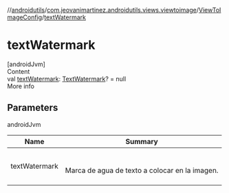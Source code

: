 //[androidutils](../../index.md)/[com.jeovanimartinez.androidutils.views.viewtoimage](../index.md)/[ViewToImageConfig](index.md)/[textWatermark](text-watermark.md)



# textWatermark  
[androidJvm]  
Content  
val [textWatermark](text-watermark.md): [TextWatermark](../../com.jeovanimartinez.androidutils.views.viewtoimage.watermark/-text-watermark/index.md)? = null  
More info  


## Parameters  
  
androidJvm  
  
|  Name|  Summary| 
|---|---|
| <a name="com.jeovanimartinez.androidutils.views.viewtoimage/ViewToImageConfig/textWatermark/#/PointingToDeclaration/"></a>textWatermark| <a name="com.jeovanimartinez.androidutils.views.viewtoimage/ViewToImageConfig/textWatermark/#/PointingToDeclaration/"></a><br><br>Marca de agua de texto a colocar en la imagen.<br><br>
  
  



